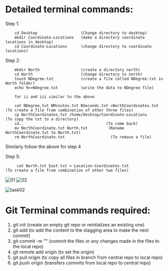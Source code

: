 # Detailed terminal commands:

Step 1:
     
        cd Desktop                   (Change directory to desktop)
        mkdir Coordinate-Locations   (make a directory coordinate locations in desktop)
        cd Coordinate-Locations      (change directory to coordinate locations)
        
Step 2:
        
        mkdir North                  (create a directory north)
        cd North                     (change directory to north)
        touch NDegree.txt            (create a file called NDegree.txt in North folder)
        echo 9>>Ndegree.txt          (write the data to NDegree file)
        
        for ii and iii similar to the above
        
        cat NDegree.txt NMinutes.txt NSeconds.txt >NorthCoordinates.txt  (To create a file from combination of other three files)
        cp NorthCoordinates.txt /home/Desktop/Coordinate-Locations        (To copy the txt to a directory)
        cd..                                    (To come back)
        mv NorthCoordinate.txt North.txt         (Rename NorthCoordinate.txt to North.txt)
        rm NorthCoordinate.txt                    (To remove a file)
        
Similarly follow the above for step 4
 
Step 5:

         cat North.txt East.txt > Location-Coordinates.txt              (To create a file from combination of other two files)
         
         
         
![01](https://user-images.githubusercontent.com/92671111/142723764-2c3401c0-c011-4aef-9bf7-786ede94b3c9.png)
![02](https://user-images.githubusercontent.com/92671111/142723766-214d2160-56f6-49e6-ac23-1a7e276f2e28.png)   




![task02](https://user-images.githubusercontent.com/92671111/142723829-5612d751-2cb0-4cf5-9a60-1858d6e98e7b.png)

# Git Terminal commands required:

1.  git init                                         (create an empty git repo or reintializes an existing one)
2.  git add <filename>                               (to add the content to the stagging area to make the next commit)
3.  git commit -m "<message>"                        (commit the files or any changes made in the files to the local repo)
4.  git remote add origin <link of the central repo> (to set the origin)    
5.  git pull origin <branch name>                    (to copy all files in branch from central repo to local repo)
6.  git push origin <branch name>                    (transfers commits from local repo to central repo)

